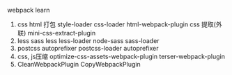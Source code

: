 webpack learn
1. css html 打包
   style-loader css-loader html-webpack-plugin
   css 提取(外联) mini-css-extract-plugin
2. less sass
   less less-loader
   node-sass sass-loader
3. postcss  autoprefixer
   postcss-loader autoprefixer
4. css, js压缩
   optimize-css-assets-webpack-plugin
   terser-webpack-plugin
5. CleanWebpackPlugin CopyWebpackPlugin


